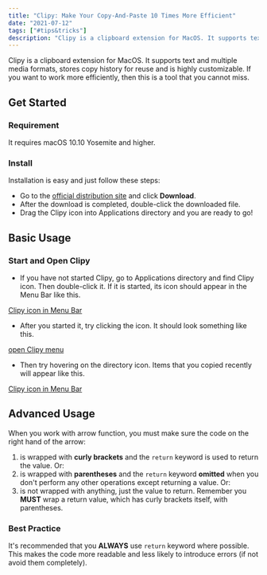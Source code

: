 ```yaml
---
title: "Clipy: Make Your Copy-And-Paste 10 Times More Efficient"
date: "2021-07-12"
tags: ["#tips&tricks"]
description: "Clipy is a clipboard extension for MacOS. It supports text and multiple media formats, stores copy history for reuse and is highly customizable. If you want to work more efficiently, then this is a tool that you cannot miss."
---
```


Clipy is a clipboard extension for MacOS. It supports text and multiple media formats, stores copy history for reuse and is highly customizable. If you want to work more efficiently, then this is a tool that you cannot miss.

## Get Started

### Requirement

It requires macOS 10.10 Yosemite and higher.

### Install

Installation is easy and just follow these steps:

- Go to the [official distribution site](https://clipy-app.com/) and click **Download**.
- After the download is completed, double-click the downloaded file.
- Drag the Clipy icon into Applications directory and you are ready to go!

## Basic Usage

### Start and Open Clipy

- If you have not started Clipy, go to Applications directory and find Clipy icon. Then double-click it.
If it is started, its icon should appear in the Menu Bar like this.

[Clipy icon in Menu Bar](/images/post-images/clipy-icon.png)

- After you started it, try clicking the icon. It should look something like this.

[open Clipy menu](/images/post-images/clipy-menu.png)

- Then try hovering on the directory icon. Items that you copied recently will appear like this.

[Clipy icon in Menu Bar](/images/post-images/clipy-history.png)

## Advanced Usage

When you work with arrow function, you must make sure the code on the right hand of the arrow:

1. is wrapped with **curly brackets** and the `return` keyword is used to return the value. Or:
2. is wrapped with **parentheses** and the `return` keyword **omitted** when you don't perform any other operations except returning a value. Or:
3. is not wrapped with anything, just the value to return. Remember you **MUST** wrap a return value, which has curly brackets itself, with parentheses.

### Best Practice

It's recommended that you **ALWAYS** use `return` keyword where possible. This makes the code more readable and less likely to introduce errors (if not avoid them completely).

